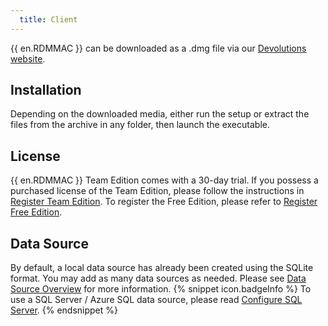 ```yaml
---
  title: Client
---
```

{{ en.RDMMAC }} can be downloaded as a .dmg file via our [Devolutions website](https://devolutions.net/remote-desktop-manager/home/download). 

## Installation 

Depending on the downloaded media, either run the setup or extract the files from the archive in any folder, then launch the executable. 

## License 

{{ en.RDMMAC }} Team Edition comes with a 30-day trial. If you possess a purchased license of the Team Edition, please follow the instructions in [Register Team Edition](/rdm/mac/installation/client/registration/team-edition/). To register the Free Edition, please refer to [Register Free Edition](/rdm/mac/installation/client/registration/trial-request/). 

## Data Source 

By default, a local data source has already been created using the SQLite format. You may add as many data sources as needed. Please see [Data Source Overview](rdm/mac/data-sources/) for more information. 
{% snippet icon.badgeInfo %} 
To use a SQL Server / Azure SQL data source, please read [Configure SQL Server](/rdm/mac/installation/configure-sql-server/). 
{% endsnippet %}
